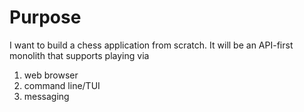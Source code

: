 # Purpose

I want to build a chess application from scratch. It will be an API-first monolith that supports playing via

1) web browser
2) command line/TUI
3) messaging
